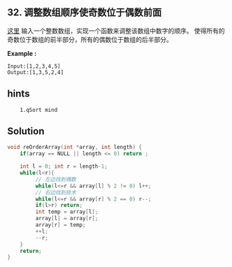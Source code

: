 ## 32. 调整数组顺序使奇数位于偶数前面
[这里](https://www.acwing.com/problem/content/description/30/)
输入一个整数数组，实现一个函数来调整该数组中数字的顺序。
使得所有的奇数位于数组的前半部分，所有的偶数位于数组的后半部分。

**Example :**
```
Input:[1,2,3,4,5]
Output:[1,3,5,2,4]
```
## hints
```
    1.qSort mind
```
## Solution
``` c
void reOrderArray(int *array, int length) {
    if(array == NULL || length <= 0) return ;

    int l = 0; int r = length-1;
    while(l<r){
         // 左边找到偶数
         while(l<=r && array[l] % 2 != 0) l++;
         // 右边找到技术
         while(l<=r && array[r] % 2 == 0) r--;
         if(l>r) return;
         int temp = array[l];
         array[l] = array[r];
         array[r] = temp;
         ++l;
         --r;
    }
    return;
}
```